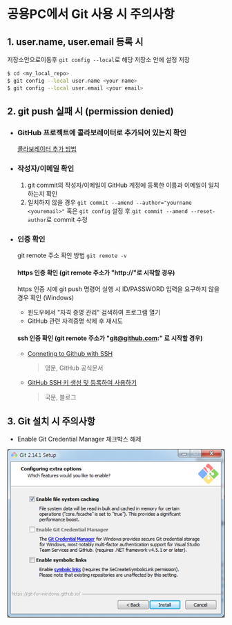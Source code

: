 # 공용PC에서 Git 사용 시 주의사항

## 1. user.name, user.email 등록 시
 
저장소안으로이동후 `git config --local`로 해당 저장소 안에 설정 저장

```sh
$ cd <my_local_repo>
$ git config --local user.name <your name>
$ git config --local user.email <your email>
```

## 2. git push 실패 시 (permission denied)

- ### GitHub 프로젝트에 콜라보레이터로 추가되어 있는지 확인

  [콜라보레이터 추가 방법](github-for-newbie.html#4-콜라보레이터-추가)

- ### 작성자/이메일 확인

  1. git commit의 작성자/이메일이 GitHub 계정에 등록한 이름과 이메일이 일치하는지 확인
  2. 일치하지 않을 경우 `git commit --amend --author="yourname <youremail>"` 혹은 `git config` 설정 후 `git commit --amend --reset-author`로 commit 수정

- ### 인증 확인

  git remote 주소 확인 방법 `git remote -v`

  #### https 인증 확인 (git remote 주소가 "http://"로 시작할 경우)

  https 인증 시에 git push 명령어 실행 시 ID/PASSWORD 입력을 요구하지 않을 경우 확인 (Windows)
   - 윈도우에서 "자격 증명 관리" 검색하여 프로그램 열기
   - GitHub 관련 자격증명 삭제 후 재시도

  #### ssh 인증 확인 (git remote 주소가 "git@github.com:" 로 시작할 경우)

   - [Conneting to Github with SSH](https://help.github.com/articles/connecting-to-github-with-ssh/)
     > 영문, GitHub 공식문서
   - [GitHub SSH 키 생성 및 등록하여 사용하기](http://nickjoit.tistory.com/94)
     > 국문, 블로그

## 3. Git 설치 시 주의사항

 * Enable Git Credential Manager 체크박스 해제

![](images/image.png)
